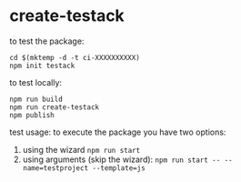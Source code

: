 # create-testack

to test the package:
```
cd $(mktemp -d -t ci-XXXXXXXXXX)
npm init testack
```

to test locally:
```
npm run build
npm run create-testack
npm publish
```




test usage:
to execute the package you have two options:
1. using the wizard `npm run start`
2. using arguments (skip the wizard): `npm run start -- --name=testproject --template=js`

